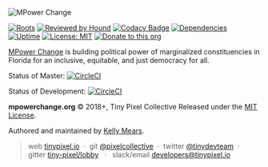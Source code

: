 ![MPower Change](https://mpowerchange.org/app/uploads/2017/12/topheader_100.png)

[![Roots](https://img.shields.io/badge/dynamic/json.svg?url=https://raw.githubusercontent.com/pixelcollective/mpowerchange.org/master/site/composer.json?token=R2l0SHViIFRva2VuIEdvZXMgSGVyZQ==&label=wordpress&logo=roots&logoColor=white&query=$.require["roots/wordpress"]&colorB=2b3072&colorA=525ddc)](https://github.com/roots/) [![Reviewed by Hound](https://img.shields.io/badge/Reviewed_by-Hound-8E64B0.svg)](https://houndci.com) [![Codacy Badge](https://api.codacy.com/project/badge/Grade/ec6069b01d224dc79d5c448e67780234)](https://www.codacy.com/app/pixelcollective/mpowerchange.org?utm_source=github.com&amp;utm_medium=referral&amp;utm_content=pixelcollective/mpowerchange.org&amp;utm_campaign=Badge_Grade) [![Dependencies](https://david-dm.org/pixelcollective/mpowerchange.org.svg)](https://david-dm.org/pixelcollective/mpowerchange.org) [![Uptime](https://img.shields.io/uptimerobot/ratio/m781472943-d532af6bc47e8806f3b7f2f1.svg)](https://status.tinypixel.io) [![License: MIT](https://img.shields.io/badge/License-MIT-green.svg)](https://opensource.org/licenses/MIT) [![Donate to this org](https://img.shields.io/badge/Donate-MPower-blue.svg)](https://mpowerchange.org/donate)

[MPower Change](https://mpowerchange.org/) is building political power of marginalized constituencies in Florida for an inclusive, equitable, and just democracy for all.

Status of Master: [![CircleCI](https://circleci.com/gh/pixelcollective/mpowerchange.org/tree/master.svg?style=svg)](https://circleci.com/gh/pixelcollective/mpowerchange.org/tree/master)

Status of Development: [![CircleCI](https://circleci.com/gh/pixelcollective/mpowerchange.org/tree/master.svg?style=svg)](https://circleci.com/gh/pixelcollective/mpowerchange.org/tree/development)

**mpowerchange.org** © 2018+, Tiny Pixel Collective Released under the [MIT License](http://mit-license.org/).

Authored and maintained by [Kelly Mears](https://github.com/kellymears).

> web [tinypixel.io](https://tinypixel.io) &nbsp;&middot;&nbsp; git [@pixelcollective](https://github.com/pixelcollective) &nbsp;&middot;&nbsp; twitter [@tinydevteam](https://twitter.com/tinydevteam) &nbsp;&middot;&nbsp; gitter [tiny-pixel/lobby](https://gitter.im/Tiny-Pixel/Lobby) &nbsp; &middot;&nbsp;&nbsp; slack/email [developers@tinypixel.io](developers@tinypixel.io)
